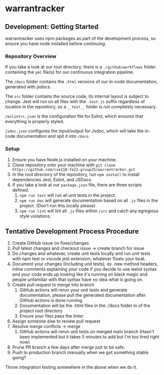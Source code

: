 # warrantracker

## Development: Getting Started

warrantracker uses npm packages as part of the development process, so ensure you have
node installed before continuing.

### Repository Overview

If you take a look at our root directory, there is a `./github/workflows` folder containing the `yml`
file(s) for our continuous integration pipeline. 

The `/docs` folder contains the `.html` versions of our in-code documentation, generated with jsdocs.

The `src` folder contains the source code, its internal layout is subject to change.
Jest will run on all files with the `.test.js` suffix regardless of location in the repository, so a `__test__` folder is not completely necessary.

`/eslintrc.json` is the configuration file for Eslint, which ensures that everything is properly styled.

`jsdoc.json` configures the input/output for Jsdoc, which will take the in-code documentation and spit it into `/docs`.

### Setup

1. Ensure you have Node.js installed on your machine.
2. Clone repository onto your machine with `git clone https://github.com/cse110-fa22-group25/warrantracker.git`
3. In the root directory of the repository, run `npm install` to install dependencies Jest, Eslint, and JSDocs.
4. If you take a look at our `package.json` file, there are three scripts defined.
   1. `npm run test` will run all unit tests in the project.
   2. `npm run doc` will generate documentation based on all `.js` files in the project. (Don't run this locally please)
   3. `npm run lint` will lint all `.js` files within `/src` and catch any egregious style violations.

## Tentative Development Process Procedure

1. Create GitHub issue on fixes/changes
2. Pull latest changes and checkout issue -> create branch for issue
3. Do changes and whatever, create unit tests locally and run unit tests with npm test or vscode jest extension, whatever floats your boat.
4. Document your changes (Including unit tests), ex. new method headers, inline comments explaining your code if you decide to use weird syntax and your code ends up looking like it's running on black magic and people unfamiliar with that syntax have no idea what is going on.
5. Create pull request to merge into branch
   1. GitHub actions will rerun your unit tests and generate documentation, please pull the generated documentation after GitHub actions is done running.
   2. Documentation will be the .html files in the ./docs folder in of the project root directory
   3. Ensure your files pass the linter.
6. Assign someone else to review pull request
7. Resolve merge conflicts -> merge
   1. GitHub actions will rerun unit tests on merged main branch (Hasn't been implemented but it takes 5 minutes to add but I'm too tired right now)
8. Prune PR branch a few days after merge just to be safe.
9. Push to production branch manually when we got something stable going?

Throw integration testing somewhere in the above when we do it. 

